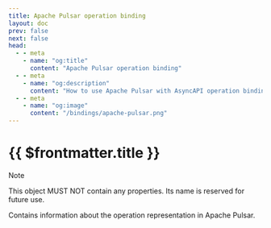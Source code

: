```yaml
---
title: Apache Pulsar operation binding
layout: doc
prev: false
next: false
head:
  - - meta
    - name: "og:title"
      content: "Apache Pulsar operation binding"
  - - meta
    - name: "og:description"
      content: "How to use Apache Pulsar with AsyncAPI operation binding"
  - - meta
    - name: "og:image"
      content: "/bindings/apache-pulsar.png"
---
```


# {{ $frontmatter.title }}

> [!NOTE]
> This object MUST NOT contain any properties. Its name is reserved for future use.

Contains information about the operation representation in Apache Pulsar.